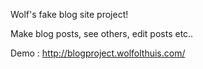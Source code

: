 Wolf's fake blog site project!

Make blog posts, see others, edit posts etc..

Demo : http://blogproject.wolfolthuis.com/

